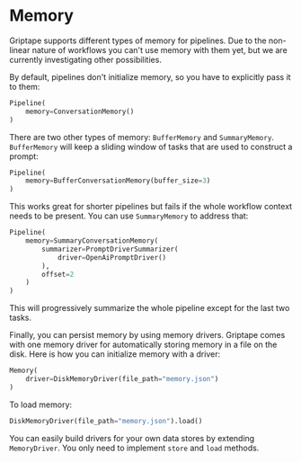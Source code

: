 # Memory

Griptape supports different types of memory for pipelines. Due to the non-linear nature of workflows you can't use memory with them yet, but we are currently investigating other possibilities.

By default, pipelines don't initialize memory, so you have to explicitly pass it to them:

```python
Pipeline(
    memory=ConversationMemory()
)
```

There are two other types of memory: `BufferMemory` and `SummaryMemory`. `BufferMemory` will keep a sliding window of tasks that are used to construct a prompt:

```python
Pipeline(
    memory=BufferConversationMemory(buffer_size=3)
)
```

This works great for shorter pipelines but fails if the whole workflow context needs to be present. You can use `SummaryMemory` to address that:

```python
Pipeline(
    memory=SummaryConversationMemory(
        summarizer=PromptDriverSummarizer(
            driver=OpenAiPromptDriver()
        ),
        offset=2
    )
)
```

This will progressively summarize the whole pipeline except for the last two tasks.

Finally, you can persist memory by using memory drivers. Griptape comes with one memory driver for automatically storing memory in a file on the disk. Here is how you can initialize memory with a driver:

```python
Memory(
    driver=DiskMemoryDriver(file_path="memory.json")
)
```

To load memory:

```python
DiskMemoryDriver(file_path="memory.json").load()
```

You can easily build drivers for your own data stores by extending `MemoryDriver`. You only need to implement `store` and `load` methods.